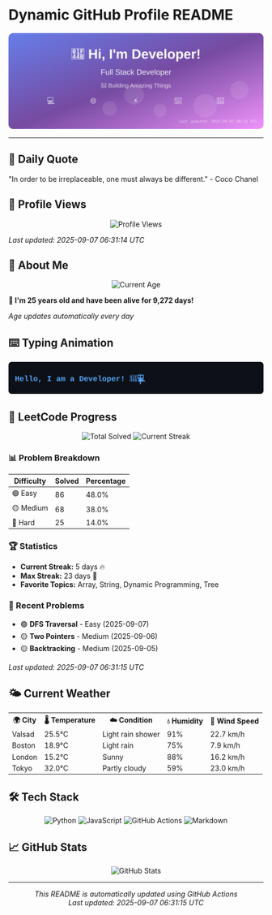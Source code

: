 # Dynamic GitHub Profile README

<!-- HEADER-START -->
<p align="center">
    <img src="./assets/header.svg" alt="Profile Header" />
</p>

---

<!-- HEADER-END -->

<!-- QUOTES-START -->
## 💭 Daily Quote

"In order to be irreplaceable, one must always be different." - Coco Chanel

<!-- QUOTES-END -->

<!-- VISITOR-COUNTER-START -->
## 👀 Profile Views

<p align="center">
    <img src="https://img.shields.io/badge/Profile%20Views-705-blue?style=for-the-badge&logo=eye&logoColor=white" alt="Profile Views">
</p>

*Last updated: 2025-09-07 06:31:14 UTC*

<!-- VISITOR-COUNTER-END -->

<!-- AGE-START -->
## 🎂 About Me

<p align="center">
    <img src="https://img.shields.io/badge/Age-25%20years%204%20months%2019%20days-brightgreen?style=for-the-badge&logo=calendar&logoColor=white" alt="Current Age">
</p>

**🌟 I'm 25 years old and have been alive for 9,272 days!**

*Age updates automatically every day*

<!-- AGE-END -->

<!-- TYPING-ANIMATION-START -->
## ⌨️ Typing Animation

<p align="center">
    <img src="./assets/typing_animation.svg" alt="Typing Animation" />
</p>

<!-- TYPING-ANIMATION-END -->

<!-- LEETCODE-START -->
## 🧩 LeetCode Progress

<p align="center">
    <img src="https://img.shields.io/badge/Total%20Solved-179-brightgreen?style=for-the-badge&logo=leetcode&logoColor=white" alt="Total Solved">
    <img src="https://img.shields.io/badge/Current%20Streak-5%20days-orange?style=for-the-badge&logo=fire&logoColor=white" alt="Current Streak">
</p>

### 📊 Problem Breakdown

| Difficulty | Solved | Percentage |
|------------|--------|------------|
| 🟢 Easy | 86 | 48.0% |
| 🟡 Medium | 68 | 38.0% |
| 🔴 Hard | 25 | 14.0% |

### 🏆 Statistics
- **Current Streak:** 5 days 🔥
- **Max Streak:** 23 days 🏅
- **Favorite Topics:** Array, String, Dynamic Programming, Tree

### 📝 Recent Problems
- 🟢 **DFS Traversal** - Easy (2025-09-07)
- 🟡 **Two Pointers** - Medium (2025-09-06)
- 🟡 **Backtracking** - Medium (2025-09-05)

*Last updated: 2025-09-07 06:31:15 UTC*

<!-- LEETCODE-END -->

<!-- WEATHER-START -->
## 🌤️ Current Weather

<table>
<tr>
    <th>🌍 City</th>
    <th>🌡️ Temperature</th>
    <th>☁️ Condition</th>
    <th>💧 Humidity</th>
    <th>💨 Wind Speed</th>
</tr>
<tr>
    <td>Valsad</td>
    <td>25.5°C</td>
    <td>Light rain shower</td>
    <td>91%</td>
    <td>22.7 km/h</td>
</tr>
<tr>
    <td>Boston</td>
    <td>18.9°C</td>
    <td>Light rain</td>
    <td>75%</td>
    <td>7.9 km/h</td>
</tr>
<tr>
    <td>London</td>
    <td>15.2°C</td>
    <td>Sunny</td>
    <td>88%</td>
    <td>16.2 km/h</td>
</tr>
<tr>
    <td>Tokyo</td>
    <td>32.0°C</td>
    <td>Partly cloudy</td>
    <td>59%</td>
    <td>23.0 km/h</td>
</tr>
</table>
<!-- WEATHER-END -->

## 🛠️ Tech Stack

<p align="center">
    <img src="https://img.shields.io/badge/Python-3776AB?style=for-the-badge&logo=python&logoColor=white" alt="Python">
    <img src="https://img.shields.io/badge/JavaScript-F7DF1E?style=for-the-badge&logo=javascript&logoColor=black" alt="JavaScript">
    <img src="https://img.shields.io/badge/GitHub%20Actions-2088FF?style=for-the-badge&logo=github-actions&logoColor=white" alt="GitHub Actions">
    <img src="https://img.shields.io/badge/Markdown-000000?style=for-the-badge&logo=markdown&logoColor=white" alt="Markdown">
</p>

## 📈 GitHub Stats

<p align="center">
    <img src="https://github-readme-stats.vercel.app/api?username=ambicuity&show_icons=true&theme=radical" alt="GitHub Stats">
</p>

---

<p align="center">
    <i>This README is automatically updated using GitHub Actions</i><br>
    <i>Last updated: 2025-09-07 06:31:15 UTC</i>
</p>
